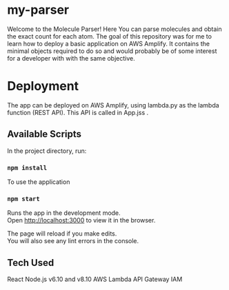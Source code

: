 # my-parser

Welcome to the Molecule Parser!
Here You can parse molecules and obtain the exact count for each atom.
The goal of this repository was for me to learn how to deploy a basic application on AWS Amplify. 
It contains the minimal objects required to do so and would probably be of some interest for a developer with with the same objective.

# Deployment

The app can be deployed on AWS Amplify, using lambda.py as the lambda function (REST API).
This API is called in App.jss .

## Available Scripts

In the project directory, run:

### `npm install`
To use the application

### `npm start`

Runs the app in the development mode.<br>
Open [http://localhost:3000](http://localhost:3000) to view it in the browser.

The page will reload if you make edits.<br>
You will also see any lint errors in the console.

## Tech Used

React
Node.js v6.10 and v8.10
AWS
Lambda
API Gateway
IAM
